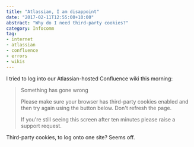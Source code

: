 ```yaml
---
title: "Atlassian, I am disappoint"
date: "2017-02-11T12:55:00+10:00"
abstract: "Why do I need third-party cookies?"
category: Infocomm
tag:
- internet
- atlassian
- confluence
- errors
- wikis
---
```

I tried to log into our Atlassian-hosted Confluence wiki this morning:

> Something has gone wrong  
> 
> Please make sure your browser has third-party cookies enabled and then try again using the button below. Don't refresh the page. 
>  
> If you're still seeing this screen after ten minutes please raise a support request.

Third-party cookies, to log onto one site? Seems off.

